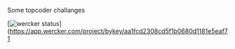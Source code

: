 Some topcoder challanges

[![wercker status](https://app.wercker.com/status/aa1fcd2308cd5f1b0680d1181e5eaf71/m "wercker status")](https://app.wercker.com/project/bykey/aa1fcd2308cd5f1b0680d1181e5eaf71
